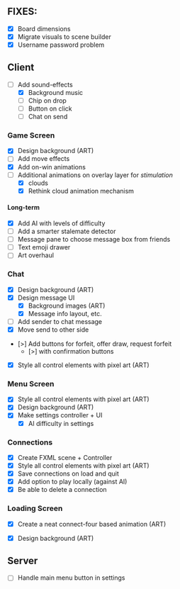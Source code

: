 ## FIXES:

- [x] Board dimensions
- [x] Migrate visuals to scene builder
- [x] Username password problem

## Client

- [ ] Add sound-effects 
    - [x] Background music
    - [ ] Chip on drop
    - [ ] Button on click
    - [ ] Chat on send

### Game Screen
- [x] Design background (ART) 
- [ ] Add move effects
- [x] Add on-win animations
- [ ] Additional animations on overlay layer for *stimulation*
    - [x] clouds
    - [x] Rethink cloud animation mechanism

#### Long-term
- [x] Add AI with levels of difficulty
- [ ] Add a smarter stalemate detector
- [ ] Message pane to choose message box from friends
- [ ] Text emoji drawer
- [ ] Art overhaul

### Chat
- [x] Design background (ART) 
- [x] Design message UI 
    - [x] Background images (ART)
    - [x] Message info layout, etc.
- [ ] Add sender to chat message
- [x] Move send to other side
- [>] Add buttons for forfeit, offer draw, request forfeit
    - [>] with confirmation buttons
- [x] Style all control elements with pixel art (ART)

### Menu Screen
- [x] Style all control elements with pixel art (ART)
- [x] Design background (ART) 
- [x] Make settings controller + UI
    - [x] AI difficulty in settings

### Connections
- [x] Create FXML scene + Controller
- [x] Style all control elements with pixel art  (ART)
- [x] Save connections on load and quit
- [x] Add option to play locally (against AI)
- [x] Be able to delete a connection

### Loading Screen
- [x] Create a neat connect-four based animation (ART)
- [x] Design background (ART) 


## Server
 - [ ] Handle main menu button in settings


